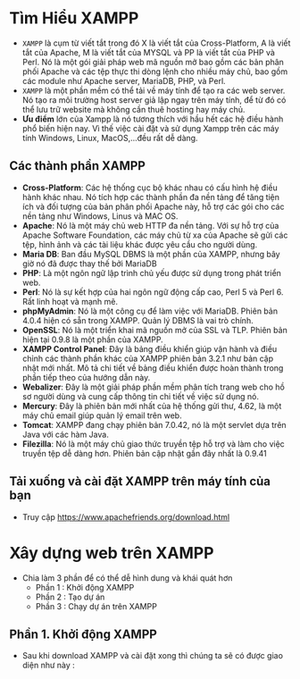 # Tìm Hiểu XAMPP
- `XAMPP` là cụm từ viết tắt trong đó X là viết tắt của Cross-Platform, A là viết tắt của Apache, M là viết tắt của MYSQL và PP là viết tắt của PHP và Perl. Nó là một gói giải pháp web mã nguồn mở bao gồm các bản phân phối Apache và các tệp thực thi dòng lệnh cho nhiều máy chủ, bao gồm các module như Apache server, MariaDB, PHP, và Perl.
- `XAMPP` là một phần mềm có thể tải về máy tính để tạo ra các web server. Nó tạo ra môi trường host server giả lập ngay trên máy tính, để từ đó có thể lưu trữ website mà không cần thuê hosting hay máy chủ.
- **Ưu điểm** lớn của Xampp là nó tương thích với hầu hết các hệ điều hành phổ biến hiện nay. Vì thế việc cài đặt và sử dụng Xampp trên các máy tính Windows, Linux, MacOS,...đều rất dễ dàng.
## Các thành phần XAMPP
- **Cross-Platform**: Các hệ thống cục bộ khác nhau có cấu hình hệ điều hành khác nhau. Nó tích hợp các thành phần đa nền tảng để tăng tiện ích và đối tượng của bản phân phối Apache này, hỗ trợ các gói cho các nền tảng như Windows, Linus và MAC OS.
- **Apache**: Nó là một máy chủ web HTTP đa nền tảng. Với sự hỗ trợ của Apache Software Foundation, các máy chủ từ xa của Apache sẽ gửi các tệp, hình ảnh và các tài liệu khác được yêu cầu cho người dùng.
- **Maria DB**: Ban đầu MySQL DBMS là một phần của XAMPP, nhưng bây giờ nó đã được thay thế bởi MariaDB
- **PHP**: Là một ngôn ngữ lập trình chủ yếu được sử dụng trong phát triển web.
- **Perl**: Nó là sự kết hợp của hai ngôn ngữ động cấp cao, Perl 5 và Perl 6. Rất linh hoạt và mạnh mẽ.
- **phpMyAdmin**: Nó là một công cụ để làm việc với MariaDB. Phiên bản 4.0.4 hiện có sẵn trong XAMPP. Quản lý DBMS là vai trò chính.
- **OpenSSL**: Nó là một triển khai mã nguồn mở của SSL và TLP. Phiên bản hiện tại 0.9.8 là một phần của XAMPP.
- **XAMPP Control Panel**: Đây là bảng điều khiển giúp vận hành và điều chỉnh các thành phần khác của XAMPP phiên bản 3.2.1 như bản cập nhật mới nhất. Mô tả chi tiết về bảng điều khiển được hoàn thành trong phần tiếp theo của hướng dẫn này.
- **Webalizer**: Đây là một giải pháp phần mềm phân tích trang web cho hồ sơ người dùng và cung cấp thông tin chi tiết về việc sử dụng nó.
- **Mercury**: Đây là phiên bản mới nhất của hệ thống gửi thư, 4.62, là một máy chủ email giúp quản lý email trên web.
- **Tomcat**: XAMPP đang chạy phiên bản 7.0.42, nó là một servlet dựa trên Java với các hàm Java.
- **Filezilla**: Nó là một máy chủ giao thức truyền tệp hỗ trợ và làm cho việc truyền tệp dễ dàng hơn. Phiên bản cập nhật gần đây nhất là 0.9.41
## Tải xuống và cài đặt XAMPP trên máy tính của bạn
- Truy cập https://www.apachefriends.org/download.html
# Xây dựng web trên XAMPP
- Chia làm 3 phần để có thể dễ hình dung và khái quát hơn
  - Phần 1 : Khởi động XAMPP
  - Phần 2 : Tạo dự án
  - Phần 3 : Chạy dự án trên XAMPP
## Phần 1. Khởi động XAMPP
- Sau khi download XAMPP và cài đặt xong thì chúng ta sẽ có được giao diện như này :


